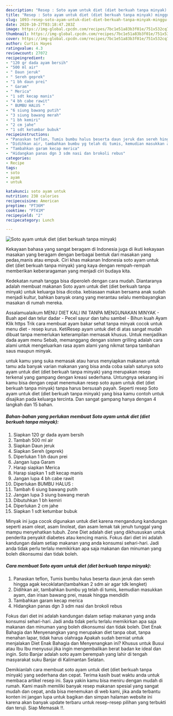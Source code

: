```yaml
---
description: "Resep : Soto ayam untuk diet (diet berkuah tanpa minyak) minggu ini"
title: "Resep : Soto ayam untuk diet (diet berkuah tanpa minyak) minggu ini"
slug: 1093-resep-soto-ayam-untuk-diet-diet-berkuah-tanpa-minyak-minggu-ini
date: 2020-10-27T03:18:47.283Z
image: https://img-global.cpcdn.com/recipes/7bc1e51a83b3f01e/751x532cq70/soto-ayam-untuk-diet-diet-berkuah-tanpa-minyak-foto-resep-utama.jpg
thumbnail: https://img-global.cpcdn.com/recipes/7bc1e51a83b3f01e/751x532cq70/soto-ayam-untuk-diet-diet-berkuah-tanpa-minyak-foto-resep-utama.jpg
cover: https://img-global.cpcdn.com/recipes/7bc1e51a83b3f01e/751x532cq70/soto-ayam-untuk-diet-diet-berkuah-tanpa-minyak-foto-resep-utama.jpg
author: Curtis Hayes
ratingvalue: 4.3
reviewcount: 27072
recipeingredient:
- "120 gr dada ayam bersih"
- "500 ml air"
- " Daun jeruk"
- " Sereh geprek"
- "1 bh daun prei"
- " Garam"
- " Merica"
- "1 sdt kecap manis"
- "4 bh cabe rawit"
- " BUMBU HALUS "
- "6 siung bawang putih"
- "3 siung bawang merah"
- "1 bh kemiri"
- "2 cm jahe"
- "1 sdt ketumbar bubuk"
recipeinstructions:
- "Panaskan teflon, Tumis bumbu halus beserta daun jeruk dan sereh hingga agak kecoklatan(tambahkan 2 sdm air agar tdk lengket)"
- "Didihkan air, tambahkan bumbu yg telah di tumis, kemudian masukkan ayam, dan irisan bawang prei, masak hingga mendidih"
- "Tambahkan garam kecap merica"
- "Hidangkan panas dgn 3 sdm nasi dan brokoli rebus"
categories:
- Recipe
tags:
- soto
- ayam
- untuk

katakunci: soto ayam untuk 
nutrition: 238 calories
recipecuisine: American
preptime: "PT36M"
cooktime: "PT41M"
recipeyield: "2"
recipecategory: Lunch

---
```



![Soto ayam untuk diet (diet berkuah tanpa minyak)](https://img-global.cpcdn.com/recipes/7bc1e51a83b3f01e/751x532cq70/soto-ayam-untuk-diet-diet-berkuah-tanpa-minyak-foto-resep-utama.jpg)

Kekayaan bahasa yang sangat beragam di Indonesia juga di ikuti kekayaan masakan yang beragam dengan berbagai bentuk dari masakan yang pedas,manis atau empuk. Ciri khas makanan Indonesia soto ayam untuk diet (diet berkuah tanpa minyak) yang kaya dengan rempah-rempah memberikan keberaragaman yang menjadi ciri budaya kita.


Kedekatan rumah tangga bisa diperoleh dengan cara mudah. Diantaranya adalah membuat makanan Soto ayam untuk diet (diet berkuah tanpa minyak) untuk keluarga bisa dicoba. kebiasaan makan bersama anak sudah menjadi kultur, bahkan banyak orang yang merantau selalu membayangkan masakan di rumah mereka.

Assalamualaikum MENU DIET KALI INI TANPA MENGUNAKAN MINYAK - Buah apel dan telur dadar - Pecel sayur dan tahu sambel - Bihun kuah Ayam Klik https Trik cara membuat ayam bakar sehat tanpa minyak cocok untuk menu diet - resep kurus. KetiResep ayam untuk diet di atas sangat mudah dibuat tanpa memerlukan keterampilan memasak khusus. Untuk menjadikan dada ayam menu Sebab, memanggang dengan sistem grilling adalah cara alami untuk mengeluarkan rasa ayam alami yang nikmat tanpa tambahan saus maupun minyak.

untuk kamu yang suka memasak atau harus menyiapkan makanan untuk tamu ada banyak varian makanan yang bisa anda coba salah satunya soto ayam untuk diet (diet berkuah tanpa minyak) yang merupakan resep terkenal yang gampang dengan kreasi sederhana. Untungnya sekarang ini kamu bisa dengan cepat menemukan resep soto ayam untuk diet (diet berkuah tanpa minyak) tanpa harus bersusah payah.
Seperti resep Soto ayam untuk diet (diet berkuah tanpa minyak) yang bisa kamu contoh untuk disajikan pada keluarga tercinta. Dan sangat gampang hanya dengan 4 langkah dan 15 bahan.


<!--inarticleads1-->

##### Bahan-bahan yang perlukan membuat Soto ayam untuk diet (diet berkuah tanpa minyak):

1. Siapkan 120 gr dada ayam bersih
1. Tambah 500 ml air
1. Siapkan  Daun jeruk
1. Siapkan  Sereh (geprek)
1. Diperlukan 1 bh daun prei
1. Jangan lupa  Garam
1. Harap siapkan  Merica
1. Harap siapkan 1 sdt kecap manis
1. Jangan lupa 4 bh cabe rawit
1. Diperlukan  BUMBU HALUS :
1. Tambah 6 siung bawang putih
1. Jangan lupa 3 siung bawang merah
1. Dibutuhkan 1 bh kemiri
1. Diperlukan 2 cm jahe
1. Siapkan 1 sdt ketumbar bubuk


Minyak ini juga cocok digunakan untuk diet karena mengandung kandungan seperti asam oleat, asam linoleat, dan asam lemak tak jenuh tunggal yang mampu menyehatkan tubuh. Zone Diet adalah diet yang dikhususkan untuk penderita penyakit diabetes atau kencing manis. Fokus dari diet ini adalah kandungan dalam setiap makanan yang anda konsumsi sehari-hari. Jadi anda tidak perlu terlalu memikirkan apa saja makanan dan minuman yang boleh dikonsumsi dan tidak boleh. 

<!--inarticleads2-->

##### Cara membuat  Soto ayam untuk diet (diet berkuah tanpa minyak):

1. Panaskan teflon, Tumis bumbu halus beserta daun jeruk dan sereh hingga agak kecoklatan(tambahkan 2 sdm air agar tdk lengket)
1. Didihkan air, tambahkan bumbu yg telah di tumis, kemudian masukkan ayam, dan irisan bawang prei, masak hingga mendidih
1. Tambahkan garam kecap merica
1. Hidangkan panas dgn 3 sdm nasi dan brokoli rebus


Fokus dari diet ini adalah kandungan dalam setiap makanan yang anda konsumsi sehari-hari. Jadi anda tidak perlu terlalu memikirkan apa saja makanan dan minuman yang boleh dikonsumsi dan tidak boleh. Diet Enak Bahagia dan Menyenangkan yang merupakan diet tanpa obat, tanpa menahan lapar, tidak harus olahraga Apakah sudah berniat untuk menjalakan Diet Enak Bahagia dan Menyenangkan ini? Khusus untuk Busui atau Ibu Ibu menyusui jika ingin mengembalikan berat badan ke ideal dan ingin. Soto Banjar adalah soto ayam berempah yang lahir di tengah masyarakat suku Banjar di Kalimantan Selatan. 

Demikianlah cara membuat soto ayam untuk diet (diet berkuah tanpa minyak) yang sederhana dan cepat. Terima kasih buat waktu anda untuk membaca artikel resep ini. Saya yakin kamu bisa meniru dengan mudah di rumah. Kami masih memiliki banyak resep makanan spesial yang sangat mudah dan cepat, anda bisa menemukan di web kami, jika anda terbantu konten ini jangan lupa untuk bagikan dan simpan halaman website ini karena akan banyak update terbaru untuk resep-resep pilihan yang terbukti dan teruji. Siap Memasak !!. 
